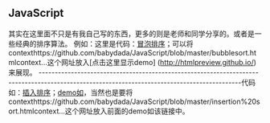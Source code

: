 JavaScript
---
其实在这里面不只是有我自己写的东西，更多的则是老师和同学分享的。或者是一些经典的排序算法。
例如：这里是代码：[冒泡排序](https://github.com/babydada/JavaScript/blob/master/bubblesort.html)；可以将contexthttps://github.com/babydada/JavaScript/blob/master/bubblesort.htmlcontext...这个网址放入[点击这里显示demo]
(http://htmlpreview.github.io/)来展现。
--------------------------------------------------------------------------------------------------------------------------------------------代码如：[插入排序](https://github.com/babydada/JavaScript/blob/master/insertion%20sort.html)；[demo如](http://htmlpreview.github.io/)，当然也是要将contexthttps://github.com/babydada/JavaScript/blob/master/insertion%20sort.htmlcontext...这个网址放入前面的demo如该链接中。
